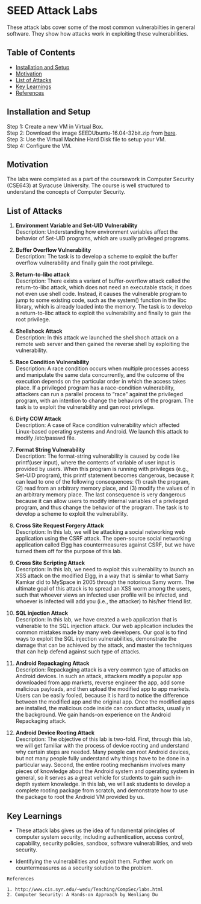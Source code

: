 # SEED Attack Labs

These attack labs cover some of the most common vulnerabilties in general software. They show how attacks work in exploiting these vulnerabilities.

## Table of Contents

- [Installation and Setup](#install)
- [Motivation](#motivation)
- [List of Attacks](#attacks)
- [Key Learnings](#learning)
- [References](#references)

## Installation and Setup

Step 1: Create a new VM in Virtual Box. <br>
Step 2: Download the image SEEDUbuntu-16.04-32bit.zip from [here](http://jupiter.syr.edu/seed/images/16_04_v3/SEEDUbuntu-16.04-32bit.zip). <br>
Step 3: Use the Virtual Machine Hard Disk file to setup your VM. <br>
Step 4: Configure the VM. <br>

## Motivation

The labs were completed as a part of the coursework in Computer Security (CSE643) at Syracuse University. The course is well structured to understand the concepts of Computer Security. <br>

## List of Attacks

1. **Environment Variable and Set-UID Vulnerability**<br>
Description: Understanding how environment variables affect the behavior of Set-UID programs, which are usually privileged programs.

2. **Buffer Overflow Vulnerability**<br>
Description: The task is to develop a scheme to exploit the buffer overflow vulnerability and finally gain the root privilege.

3. **Return-to-libc attack**<br>
Description: There exists a variant of buffer-overflow attack called the return-to-libc attack, which does not need an executable stack; it does not even use 
shell code. Instead, it causes the vulnerable program to jump to some existing code, such as the system() function in the libc library, 
which is already loaded into the memory. The task is to develop a return-to-libc attack to exploit the vulnerability and finally to 
gain the root privilege.

4. **Shellshock Attack**<br>
Description: In this attack we launched the shellshoch attack on a remote web server and then gained the reverse shell by exploiting the vulnerability.

5. **Race Condition Vulnerability**<br>
Description: A race condition occurs when multiple processes access and manipulate the same data concurrently, and the outcome of the
execution depends on the particular order in which the access takes place. If a privileged program has a
race-condition vulnerability, attackers can run a parallel process to “race” against the privileged program,
with an intention to change the behaviors of the program. The task is to exploit the vulnerability and gan root privilege.

6. **Dirty COW Attack**<br>
Description: A case of Race condition vulnerability which affected Linux-based operating systems and Android. We launch this attack to modify /etc/passwd file.

7. **Format String Vulnerability**<br>
Description: The format-string vulnerability
is caused by code like printf(user input), where the contents of variable of user input
is provided by users. When this program is running with privileges (e.g., Set-UID program), this printf
statement becomes dangerous, because it can lead to one of the following consequences: (1) crash the
program, (2) read from an arbitrary memory place, and (3) modify the values of in an arbitrary memory
place. The last consequence is very dangerous because it can allow users to modify internal variables of a
privileged program, and thus change the behavior of the program. The task is to develop
a scheme to exploit the vulnerability.

8. **Cross Site Request Forgery Attack**<br>
Description: In this lab, we will be attacking a social networking web application using the CSRF attack. The
open-source social networking application called Elgg has countermeasures against CSRF, but we have
turned them off for the purpose of this lab.

9. **Cross Site Scripting Attack**<br>
Description: In this lab, we need to exploit
this vulnerability to launch an XSS attack on the modified Elgg, in a way that is similar to what Samy
Kamkar did to MySpace in 2005 through the notorious Samy worm. The ultimate goal of this attack is to
spread an XSS worm among the users, such that whoever views an infected user profile will be infected, and
whoever is infected will add you (i.e., the attacker) to his/her friend list.

10. **SQL injection Attack**<br>
Description: In this lab, we have created a web application that is vulnerable to the SQL injection attack. Our web
application includes the common mistakes made by many web developers. Our goal is to find ways to
exploit the SQL injection vulnerabilities, demonstrate the damage that can be achieved by the attack, and
master the techniques that can help defend against such type of attacks.

11. **Android Repackaging Attack**<br>
Description: Repackaging attack is a very common type of attacks on Android devices. In such an attack, attackers
modify a popular app downloaded from app markets, reverse engineer the app, add some malicious payloads,
and then upload the modified app to app markets. Users can be easily fooled, because it is hard to notice
the difference between the modified app and the original app. Once the modified apps are installed, the
malicious code inside can conduct attacks, usually in the background. We gain hands-on experience on the Android Repackaging attack.

12. **Android Device Rooting Attack**<br>
Description: The objective of this lab is two-fold. First, through this lab, we will get familiar with the process
of device rooting and understand why certain steps are needed. Many people can root Android devices, but
not many people fully understand why things have to be done in a particular way. Second, the entire rooting
mechanism involves many pieces of knowledge about the Android system and operating system in general,
so it serves as a great vehicle for students to gain such in-depth system knowledge. In this lab, we will ask
students to develop a complete rooting package from scratch, and demonstrate how to use the package to
root the Android VM provided by us.




## Key Learnings

- These attack labs gives us the idea of fundamental principles of computer system security, including authentication, access control,
capability, security policies, sandbox, software vulnerabilities, and web security.

- Identifying the vulnerabilities and exploit them. Further work on countermeasures as a security solution to the problem.

```
References

1. http://www.cis.syr.edu/~wedu/Teaching/CompSec/labs.html
2. Computer Security: A Hands-on Approach by Wenliang Du 
```






